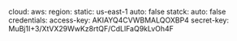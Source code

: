 cloud:
  aws:
    region:
      static: us-east-1
      auto: false
    statck:
      auto: false
    credentials:
      access-key: AKIAYQ4CVWBMALQOXBP4
      secret-key: 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
